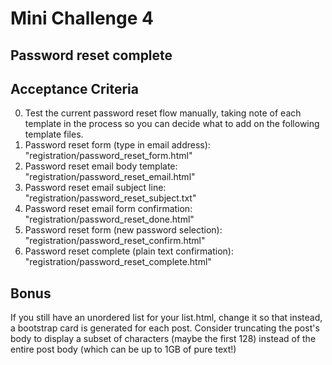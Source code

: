 # Mini Challenge 4

## Password reset complete

## Acceptance Criteria

0. Test the current password reset flow manually, taking note of each template in the process so you can decide what to add on the following template files.
1. Password reset form (type in email address): "registration/password_reset_form.html"
2. Password reset email body template: "registration/password_reset_email.html"
3. Password reset email subject line: "registration/password_reset_subject.txt"
4. Password reset email form confirmation: "registration/password_reset_done.html"
5. Password reset form (new password selection): "registration/password_reset_confirm.html"
6. Password reset complete (plain text confirmation): "registration/password_reset_complete.html"


## Bonus
If you still have an unordered list for your list.html, change it so that instead, a bootstrap card is generated for each post.
Consider truncating the post's body to display a subset of characters (maybe the first 128) instead of the entire post body (which can be up to 1GB of pure text!)

